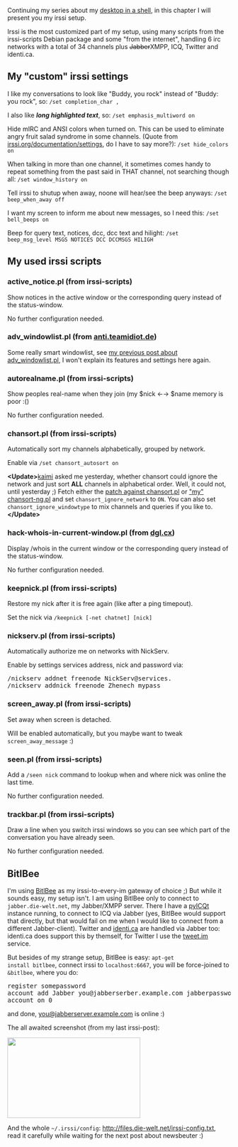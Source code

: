 <html><body><p>Continuing my series about my <a href="/2011/02/desktop-in-a-shell/">desktop in a shell</a>, in this chapter I will present you my irssi setup.

Irssi is the most customized part of my setup, using many scripts from the irssi-scripts Debian package and some "from the internet", handling 6 irc networks with a total of 34 channels plus <del>Jabber</del>XMPP, ICQ, Twitter and identi.ca.

</p><h2>My "custom" irssi settings</h2>

I like my conversations to look like "Buddy, you rock" instead of "Buddy: you rock", so:
<code>/set completion_char ,</code>

I also like <strong>*long highlighted text*</strong>, so:
<code>/set emphasis_multiword on</code>

Hide mIRC and ANSI colors when turned on. This can be used to eliminate angry fruit salad syndrome in some channels. (Quote from <a href="http://irssi.org/documentation/settings">irssi.org/documentation/settings</a>, do I have to say more?):
<code>/set hide_colors on</code>

When talking in more than one channel, it sometimes comes handy to repeat something from the past said in THAT channel, not searching though all:
<code>/set window_history on</code>

Tell irssi to shutup when away, noone will hear/see the beep anyways:
<code>/set beep_when_away off</code>

I want my screen to inform me about new messages, so I need this:
<code>/set bell_beeps on</code>

Beep for query text, notices, dcc, dcc text and hilight:
<code>/set beep_msg_level MSGS NOTICES DCC DCCMSGS HILIGH</code>

<h2>My used irssi scripts</h2>
<h3>active_notice.pl (from irssi-scripts)</h3>
Show notices in the active window or the corresponding query instead of the status-window.

No further configuration needed.

<h3>adv_windowlist.pl (from <a href="http://anti.teamidiot.de/static/nei/*/Code/Irssi/adv_windowlist.pl">anti.teamidiot.de</a>)</h3>
Some really smart windowlist, see <a href="/2010/12/because-people-asked-my-irssi-advanced-windowlist-setup/">my previous post about adv_windowlist.pl</a>, I won't explain its features and settings here again.

<h3>autorealname.pl (from irssi-scripts)</h3>
Show peoples real-name when they join (my $nick ←→ $name memory is poor :()

No further configuration needed.

<h3>chansort.pl (from irssi-scripts)</h3>
Automatically sort my channels alphabetically, grouped by network.

Enable via <code>/set chansort_autosort on</code>

<strong>&lt;Update&gt;</strong><a href="http://identi.ca/kaimi">kaimi</a> asked me yesterday, whether chansort could ignore the network and just sort <strong>ALL</strong> channels in alphabetical order. Well, it could not, until yesterday ;) Fetch either the <a href="http://files.die-welt.net/irssi/chansort-ignore.patch">patch against chansort.pl</a> or <a href="http://files.die-welt.net/irssi/chansort-ng.pl">"my" chansort-ng.pl</a> and set <code>chansort_ignore_network</code> to <code>ON</code>. You can also set <code>chansort_ignore_windowtype</code> to mix channels and queries if you like to.<strong>&lt;/Update&gt;</strong>

<h3>hack-whois-in-current-window.pl (from <a href="http://dgl.cx/irssi/hack-whois-in-current-window.pl">dgl.cx</a>)</h3>
Display /whois in the current window or the corresponding query instead of the status-window.

No further configuration needed.

<h3>keepnick.pl (from irssi-scripts)</h3>
Restore my nick after it is free again (like after a ping timepout).

Set the nick via <code>/keepnick [-net chatnet] [nick]</code>

<h3>nickserv.pl (from irssi-scripts)</h3>
Automatically authorize me on networks with NickServ.

Enable by settings services address, nick and password via:
<pre>/nickserv addnet freenode NickServ@services.
/nickserv addnick freenode Zhenech mypass</pre>

<h3>screen_away.pl (from irssi-scripts)</h3>
Set away when screen is detached.

Will be enabled automatically, but you maybe want to tweak <code>screen_away_message</code> :)

<h3>seen.pl (from irssi-scripts)</h3>
Add a <code>/seen nick</code> command to lookup when and where nick was online the last time.

No further configuration needed.

<h3>trackbar.pl (from irssi-scripts)</h3>
Draw a line when you switch irssi windows so you can see which part of the conversation you have already seen.

No further configuration needed.

<h2>BitlBee</h2>
I'm using <a href="http://bitlbee.org">BitlBee</a> as my irssi-to-every-im gateway of choice ;) But while it sounds easy, my setup isn't. I am using BitlBee only to connect to <code>jabber.die-welt.net</code>, my Jabber/XMPP server. There I have a <a href="http://code.google.com/p/pyicqt/">pyICQt</a> instance running, to connect to ICQ via Jabber (yes, BitlBee would support that directly, but that would fail on me when I would like to connect from a different Jabber-client). Twitter and <a href="http://identi.ca">identi.ca</a> are handled via Jabber too: identi.ca does support this by themself, for Twitter I use the <a href="http://tweet.im">tweet.im</a> service.

But besides of my strange setup, BitlBee is easy: <code>apt-get install bitlbee</code>, connect irssi to <code>localhost:6667</code>, you will be force-joined to <code>&amp;bitlbee</code>, where you do:

<pre>register somepassword
account add Jabber you@jabberserber.example.com jabberpassword
account on 0</pre>

and done, you@jabberserver.example.com is online :)

The all awaited screenshot (from my last irssi-post):

<a class="image-reference" href="/wp-content/uploads/2010/12/irssi-awl.png"><img class="alignnone size-medium wp-image-759" title="irssi advanced windowlist" src="/wp-content/uploads/2010/12/irssi-awl-300x181.png" alt="" width="300" height="181"></a>

And the whole <code>~/.irssi/config</code>: <a href="http://files.die-welt.net/irssi-config.txt">http://files.die-welt.net/irssi-config.txt</a>, read it carefully while waiting for the next post about newsbeuter :)</body></html>
